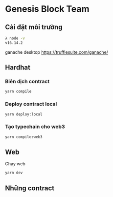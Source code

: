 # Genesis Block Team

## Cài đặt môi trường


```bash
λ node -v
v16.14.2
```
ganache desktop
<https://trufflesuite.com/ganache/>

## Hardhat
### Biên dịch contract
```bash
yarn compile
```

### Deploy contract local
```bash
yarn deploy:local
```

### Tạo typechain cho web3
```bash
yarn compile:web3
```

## Web
Chạy web
```bash
yarn dev
```

## Những contract

